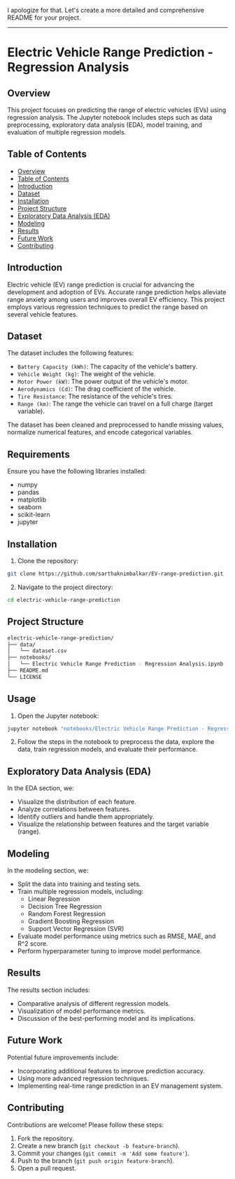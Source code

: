 I apologize for that. Let's create a more detailed and comprehensive README for your project.

---

# Electric Vehicle Range Prediction - Regression Analysis

## Overview

This project focuses on predicting the range of electric vehicles (EVs) using regression analysis. The Jupyter notebook includes steps such as data preprocessing, exploratory data analysis (EDA), model training, and evaluation of multiple regression models.

## Table of Contents

- [Overview](#overview)
- [Table of Contents](#table-of-contents)
- [Introduction](#introduction)
- [Dataset](#dataset)
- [Installation](#installation)
- [Project Structure](#project-structure)
- [Exploratory Data Analysis (EDA)](#exploratory-data-analysis-eda)
- [Modeling](#modeling)
- [Results](#results)
- [Future Work](#future-work)
- [Contributing](#contributing)

## Introduction

Electric vehicle (EV) range prediction is crucial for advancing the development and adoption of EVs. Accurate range prediction helps alleviate range anxiety among users and improves overall EV efficiency. This project employs various regression techniques to predict the range based on several vehicle features.

## Dataset

The dataset includes the following features:

- `Battery Capacity (kWh)`: The capacity of the vehicle's battery.
- `Vehicle Weight (kg)`: The weight of the vehicle.
- `Motor Power (kW)`: The power output of the vehicle's motor.
- `Aerodynamics (Cd)`: The drag coefficient of the vehicle.
- `Tire Resistance`: The resistance of the vehicle's tires.
- `Range (km)`: The range the vehicle can travel on a full charge (target variable).

The dataset has been cleaned and preprocessed to handle missing values, normalize numerical features, and encode categorical variables.

## Requirements

Ensure you have the following libraries installed:

- numpy
- pandas
- matplotlib
- seaborn
- scikit-learn
- jupyter

## Installation

1. Clone the repository:

```bash
git clone https://github.com/sarthaknimbalkar/EV-range-prediction.git
```

2. Navigate to the project directory:

```bash
cd electric-vehicle-range-prediction
```

## Project Structure

```bash
electric-vehicle-range-prediction/
├── data/
│   └── dataset.csv
├── notebooks/
│   └── Electric Vehicle Range Prediction - Regression Analysis.ipynb
├── README.md
└── LICENSE
```

## Usage

1. Open the Jupyter notebook:

```bash
jupyter notebook "notebooks/Electric Vehicle Range Prediction - Regression Analysis.ipynb"
```

2. Follow the steps in the notebook to preprocess the data, explore the data, train regression models, and evaluate their performance.

## Exploratory Data Analysis (EDA)

In the EDA section, we:

- Visualize the distribution of each feature.
- Analyze correlations between features.
- Identify outliers and handle them appropriately.
- Visualize the relationship between features and the target variable (range).

## Modeling

In the modeling section, we:

- Split the data into training and testing sets.
- Train multiple regression models, including:
  - Linear Regression
  - Decision Tree Regression
  - Random Forest Regression
  - Gradient Boosting Regression
  - Support Vector Regression (SVR)
- Evaluate model performance using metrics such as RMSE, MAE, and R^2 score.
- Perform hyperparameter tuning to improve model performance.

## Results

The results section includes:

- Comparative analysis of different regression models.
- Visualization of model performance metrics.
- Discussion of the best-performing model and its implications.

## Future Work

Potential future improvements include:

- Incorporating additional features to improve prediction accuracy.
- Using more advanced regression techniques.
- Implementing real-time range prediction in an EV management system.

## Contributing

Contributions are welcome! Please follow these steps:

1. Fork the repository.
2. Create a new branch (`git checkout -b feature-branch`).
3. Commit your changes (`git commit -m 'Add some feature'`).
4. Push to the branch (`git push origin feature-branch`).
5. Open a pull request.
